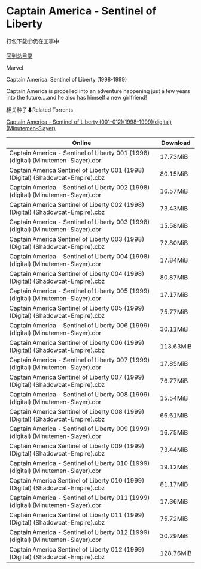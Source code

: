 # Captain America - Sentinel of Liberty

打包下载📦仍在工事中

[回到总目录](/Catalogs.md)

Marvel

Captain America: Sentinel of Liberty (1998-1999)

Captain America is propelled into an adventure happening just a few years into the future....and he also has himself a new girlfriend!





相关种子⬇Related Torrents

[Captain America - Sentinel of Liberty (001-012)(1998-1999)(digital)(Minutemen-Slayer)](https://github.com/alicewish/markdown/blob/master/torrent/Captain-America---Sentinel-of-Liberty--001-012--1998-1999--digital--Minutemen-Slayer.md)

Online | Download
--- | ---
Captain America - Sentinel of Liberty 001 (1998) (digital) (Minutemen-Slayer).cbr | 17.73MiB
Captain America Sentinel of Liberty 001 (1998) (Digital) (Shadowcat-Empire).cbz | 80.15MiB
Captain America - Sentinel of Liberty 002 (1998) (digital) (Minutemen-Slayer).cbr | 16.57MiB
Captain America Sentinel of Liberty 002 (1998) (Digital) (Shadowcat-Empire).cbz | 73.43MiB
Captain America - Sentinel of Liberty 003 (1998) (digital) (Minutemen-Slayer).cbr | 15.58MiB
Captain America Sentinel of Liberty 003 (1998) (Digital) (Shadowcat-Empire).cbz | 72.80MiB
Captain America - Sentinel of Liberty 004 (1998) (digital) (Minutemen-Slayer).cbr | 17.84MiB
Captain America Sentinel of Liberty 004 (1998) (Digital) (Shadowcat-Empire).cbz | 80.87MiB
Captain America - Sentinel of Liberty 005 (1999) (digital) (Minutemen-Slayer).cbr | 17.17MiB
Captain America Sentinel of Liberty 005 (1999) (Digital) (Shadowcat-Empire).cbz | 75.77MiB
Captain America - Sentinel of Liberty 006 (1999) (digital) (Minutemen-Slayer).cbr | 30.11MiB
Captain America Sentinel of Liberty 006 (1999) (Digital) (Shadowcat-Empire).cbz | 113.63MiB
Captain America - Sentinel of Liberty 007 (1999) (digital) (Minutemen-Slayer).cbr | 17.85MiB
Captain America Sentinel of Liberty 007 (1999) (Digital) (Shadowcat-Empire).cbz | 76.77MiB
Captain America - Sentinel of Liberty 008 (1999) (digital) (Minutemen-Slayer).cbr | 15.54MiB
Captain America Sentinel of Liberty 008 (1999) (Digital) (Shadowcat-Empire).cbz | 66.61MiB
Captain America - Sentinel of Liberty 009 (1999) (digital) (Minutemen-Slayer).cbr | 16.75MiB
Captain America Sentinel of Liberty 009 (1999) (Digital) (Shadowcat-Empire).cbz | 73.44MiB
Captain America - Sentinel of Liberty 010 (1999) (digital) (Minutemen-Slayer).cbr | 19.12MiB
Captain America Sentinel of Liberty 010 (1999) (Digital) (Shadowcat-Empire).cbz | 81.17MiB
Captain America - Sentinel of Liberty 011 (1999) (digital) (Minutemen-Slayer).cbr | 17.36MiB
Captain America Sentinel of Liberty 011 (1999) (Digital) (Shadowcat-Empire).cbz | 75.72MiB
Captain America - Sentinel of Liberty 012 (1999) (digital) (Minutemen-Slayer).cbr | 30.29MiB
Captain America Sentinel of Liberty 012 (1999) (Digital) (Shadowcat-Empire).cbz | 128.76MiB
